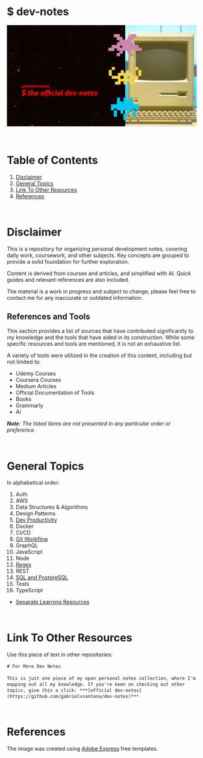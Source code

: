 # $ dev-notes

![dev-notes](./dev-notes.png)

<br/>

# Table of Contents

1. [Disclaimer](#disclaimer)
2. [General Topics](#general-topics)
3. [Link To Other Resources](#link-to-other-resources)
4. [References](#references)

<br/>

# Disclaimer

This is a repository for organizing personal development notes, covering daily work, coursework, and other subjects. Key concepts are grouped to provide a solid foundation for further exploration.

Content is derived from courses and articles, and simplified with AI. Quick guides and relevant references are also included.

The material is a work in progress and subject to change, please feel free to contact me for any inaccurate or outdated information.


## References and Tools

This section provides a list of sources that have contributed significantly to my knowledge and the tools that have aided in its construction. While some specific resources and tools are mentioned, it is not an exhaustive list. 

A variety of tools were utilized in the creation of this content, including but not limited to:

- Udemy Courses
- Coursera Courses
- Medium Articles
- Official Documentation of Tools 
- Books
- Grammarly
- AI

***Note**: The listed items are not presented in any particular order or preference.*

<br/>

# General Topics

In alphabetical order:

1. Auth
1. AWS
1. Data Structures & Algorithms
1. Design Patterns
1. [Dev Productivity](https://github.com/gabrielvsantana/dev-productivity-notes)
1. Docker
1. CI/CD
1. [Git Workflow](https://github.com/gabrielvsantana/git-notes)
1. GraphQL
1. JavaScript
1. Node
1. [Regex](https://github.com/gabrielvsantana/regex-notes)
1. REST
1. [SQL and PostgreSQL](https://github.com/gabrielvsantana/sql-notes)
1. Tests
1. TypeScript

- [Separate Learning Resources](https://github.com/gabrielvsantana/learning-resources)

<br/>

# Link To Other Resources

Use this piece of text in other repositories:

```
# For More Dev Notes

This is just one piece of my open personal notes collection, where I'm mapping out all my knowledge. If you're keen on checking out other topics, give this a click: ***[official dev-notes](https://github.com/gabrielvsantana/dev-notes)***
```

<br/>

# References

The image was created using [Adobe Express](https://express.adobe.com/) free templates.
